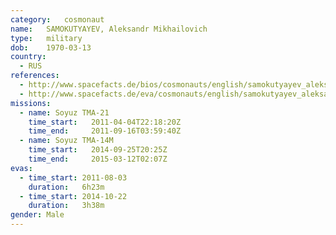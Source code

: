 ```yaml
---
category:	cosmonaut
name:	SAMOKUTYAYEV, Aleksandr Mikhailovich
type:	military
dob:	1970-03-13
country:
  - RUS
references:
  - http://www.spacefacts.de/bios/cosmonauts/english/samokutyayev_aleksandr.htm
  - http://www.spacefacts.de/eva/cosmonauts/english/samokutyayev_aleksandr.htm
missions:
  - name: Soyuz TMA-21
    time_start:   2011-04-04T22:18:20Z
    time_end:     2011-09-16T03:59:40Z
  - name: Soyuz TMA-14M
    time_start:   2014-09-25T20:25Z
    time_end:     2015-03-12T02:07Z
evas:
  - time_start: 2011-08-03
    duration:   6h23m
  - time_start: 2014-10-22
    duration:   3h38m
gender:	Male
---
```

